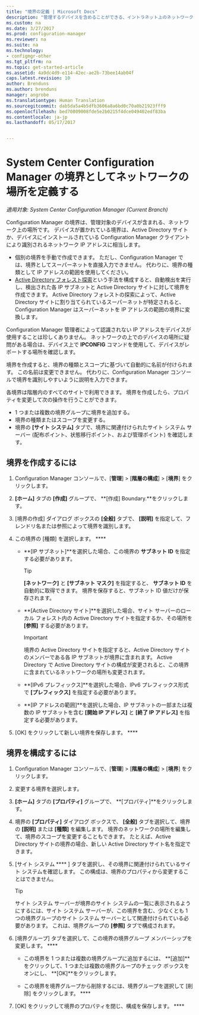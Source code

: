 ```yaml
---
title: "境界の定義 | Microsoft Docs"
description: "管理するデバイスを含めることができる、イントラネット上のネットワークの場所を定義する方法について説明します。"
ms.custom: na
ms.date: 3/27/2017
ms.prod: configuration-manager
ms.reviewer: na
ms.suite: na
ms.technology:
- configmgr-other
ms.tgt_pltfrm: na
ms.topic: get-started-article
ms.assetid: 4a9dc4d9-e114-42ec-ae2b-73bee14ab04f
caps.latest.revision: 10
author: Brenduns
ms.author: brenduns
manager: angrobe
ms.translationtype: Human Translation
ms.sourcegitcommit: dab5da5a4b5dfb3606a8a6bd0c70a0b21923fff9
ms.openlocfilehash: bed70809008fde5e2b0215f4dce049402edf83ba
ms.contentlocale: ja-jp
ms.lasthandoff: 05/17/2017


---
```

# <a name="define-network-locations-as-boundaries-for-system-center-configuration-manager"></a>System Center Configuration Manager の境界としてネットワークの場所を定義する

*適用対象: System Center Configuration Manager (Current Branch)*

Configuration Manager の境界は、管理対象のデバイスが含まれる、ネットワーク上の場所です。 デバイスが置かれている境界は、Active Directory サイトか、デバイスにインストールされている Configuration Manager クライアントにより識別されるネットワーク IP アドレスに相当します。
 - 個別の境界を手動で作成できます。 ただし、Configuration Manager では、境界としてスーパーネットを直接入力できません。 代わりに、境界の種類として IP アドレスの範囲を使用してください。
 - [Active Directory フォレスト探索](../../../../core/servers/deploy/configure/about-discovery-methods.md#bkmk_aboutForest)という手法を構成すると、自動検出を実行し、検出された各 IP サブネットと Active Directory サイトに対して境界を作成できます。 Active Directory フォレストの探索によって、Active Directory サイトに割り当てられているスーパーネットが特定されると、Configuration Manager はスーパーネットを IP アドレスの範囲の境界に変換します。  

Configuration Manager 管理者によって認識されない IP アドレスをデバイスが使用することは珍しくありません。 ネットワークの上でのデバイスの場所に疑問がある場合は、デバイス上で **IPCONFIG** コマンドを使用して、デバイスがレポートする場所を確認します。  

境界を作成すると、境界の種類とスコープに基づいて自動的に名前が付けられます。 この名前は変更できません。 代わりに、Configuration Manager コンソールで境界を識別しやすいように説明を入力できます。  

各境界は階層内のすべてのサイトで利用できます。 境界を作成したら、プロパティを変更して次の操作を行うことができます。  
-   1 つまたは複数の境界グループに境界を追加する。  
-   境界の種類またはスコープを変更する。  
-   境界の **[サイト システム]** タブで、境界に関連付けられたサイト システム サーバー (配布ポイント、状態移行ポイント、および管理ポイント) を確認します。  

## <a name="to-create-a-boundary"></a>境界を作成するには  

1.  Configuration Manager コンソールで、[**管理**] > [**階層の構成**] > [**境界**] をクリックします。  

2.  **[ホーム]** タブの **[作成]** グループで、 **[作成] Boundary.**をクリックします。  

3.  [境界の作成] ダイアログ ボックスの **[全般]** タブで、 **[説明]** を指定して、フレンドリ名または参照によって境界を識別します。  

4.  この境界の [種類] を選択します。 ****  

    -   **[IP サブネット]**を選択した場合、この境界の **サブネット ID** を指定する必要があります。  
        > [!TIP]  
        >  **[ネットワーク]** と **[サブネット マスク]** を指定すると、 **サブネット ID** を自動的に取得できます。 境界を保存すると、サブネット ID 値だけが保存されます。  

    -   **[Active Directory サイト]**を選択した場合、サイト サーバーのローカル フォレスト内の Active Directory サイトを指定するか、その場所を **[参照]** する必要があります。  

        > [!IMPORTANT]  
        >  境界の Active Directory サイトを指定すると、Active Directory サイトのメンバーである各 IP サブネットが境界に含まれます。 Active Directory で Active Directory サイトの構成が変更されると、この境界に含まれているネットワークの場所も変更されます。  

    -   **[IPv6 プレフィックス]**を選択した場合、IPv6 プレフィックス形式で **[プレフィックス]** を指定する必要があります。  

    -   **[IP アドレスの範囲]**を選択した場合、IP サブネットの一部または複数の IP サブネットを含む **[開始 IP アドレス]** と **[終了 IP アドレス]** を指定する必要があります。    

5.  [OK] をクリックして新しい境界を保存します。 ****  

## <a name="to-configure-a-boundary"></a>境界を構成するには  

1.  Configuration Manager コンソールで、[**管理**] > [**階層の構成**] > [**境界**] をクリックします。  

2.  変更する境界を選択します。  

3.  **[ホーム]** タブの **[プロパティ]** グループで、 **[プロパティ]**をクリックします。  

4.  境界の **[プロパティ]** ダイアログ ボックスで、 **[全般]** タブを選択して、境界の **[説明]** または **[種類]** を編集します。 境界のネットワークの場所を編集して、境界のスコープを変更することもできます。 たとえば、Active Directory サイトの境界の場合、新しい Active Directory サイト名を指定できます。  

5.  [サイト システム **** ] タブを選択し、その境界に関連付けられているサイト システムを確認します。 この構成は、境界のプロパティから変更することはできません。  

    > [!TIP]  
    >  サイト システム サーバーが境界のサイト システムの一覧に表示されるようにするには、サイト システム サーバーが、この境界を含む、少なくとも 1 つの境界グループのサイト システム サーバーとして関連付けられている必要があります。 これは、境界グループの **[参照]** タブで構成されます。  

6.  [境界グループ] タブを選択して、この境界の境界グループ メンバーシップを変更します。 ****  

    -   この境界を 1 つまたは複数の境界グループに追加するには、 **[追加]**をクリックして、1 つまたは複数の境界グループのチェック ボックスをオンにし、 **[OK]**をクリックします。  

    -   この境界を境界グループから削除するには、境界グループを選択して [削除] をクリックします。 ****  

7.  [OK] をクリックして境界のプロパティを閉じ、構成を保存します。 ****  

